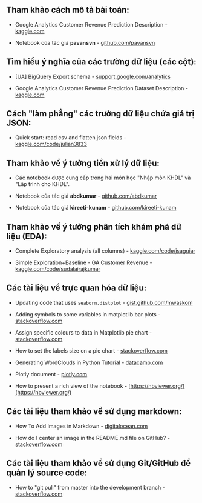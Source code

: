 ## Tham khảo cách mô tả bài toán:

- Google Analytics Customer Revenue Prediction Description - [kaggle.com](https://www.kaggle.com/competitions/ga-customer-revenue-prediction#:~:text=Merger%20%26%20Entry-,Description,-link)

- Notebook của tác giả **pavansvn** - [github.com/pavansvn](https://github.com/pavansvn/Google-Analytics-Customer-Revenue-Prediction/blob/master/Google%20Analytics%20Customer%20Revenue%20Prediction%20%2B%20Baseline%20Model.ipynb)

## Tìm hiểu ý nghĩa của các trường dữ liệu (các cột):

- [UA] BigQuery Export schema - [support.google.com/analytics](https://support.google.com/analytics/answer/3437719?hl=en-GBanswer=1686200)

- Google Analytics Customer Revenue Prediction Dataset Description - [kaggle.com](https://www.kaggle.com/competitions/ga-customer-revenue-prediction/data)

## Cách "làm phẳng" các trường dữ liệu chứa giá trị JSON:

- Quick start: read csv and flatten json fields - [kaggle.com/code/julian3833](https://www.kaggle.com/code/julian3833/1-quick-start-read-csv-and-flatten-json-fields/notebook)

## Tham khảo về ý tưởng tiền xử lý dữ liệu:

- Các notebook được cung cấp trong hai môn học "Nhập môn KHDL" và "Lập trình cho KHDL".

- Notebook của tác giả **abdkumar** - [github.com/abdkumar](https://github.com/abdkumar/Google-Analytics-Customer-Revenue-Prediction/blob/master/customer%20revenue%20prediction.ipynb)

- Notebook của tác giả **kireeti-kunam** - [github.com/kireeti-kunam](https://github.com/kireeti-kunam/Google-Analytics-Customer-Revenue-Prediction/blob/master/case_study.ipynb)

## Tham khảo về ý tưởng phân tích khám phá dữ liệu (EDA):

- Complete Exploratory analysis (all columns) - [kaggle.com/code/jsaguiar](https://www.kaggle.com/code/jsaguiar/complete-exploratory-analysis-all-columns/notebook)

- Simple Exploration+Baseline - GA Customer Revenue - [kaggle.com/code/sudalairajkumar](https://www.kaggle.com/code/sudalairajkumar/simple-exploration-baseline-ga-customer-revenue)

## Các tài liệu về trực quan hóa dữ liệu:

- Updating code that uses `seaborn.distplot` - [gist.github.com/mwaskom](https://gist.github.com/mwaskom/de44147ed2974457ad6372750bbe5751)

- Adding symbols to some variables in matplotlib bar plots - [stackoverflow.com](https://stackoverflow.com/questions/73189636/adding-symbols-to-some-variables-in-matplotlib-bar-plots)

- Assign specific colours to data in Matplotlib pie chart - [stackoverflow.com](https://stackoverflow.com/questions/35206282/assign-specific-colours-to-data-in-matplotlib-pie-chart)

- How to set the labels size on a pie chart - [stackoverflow.com](https://stackoverflow.com/questions/7082345/how-to-set-the-labels-size-on-a-pie-chart)

- Generating WordClouds in Python Tutorial - [datacamp.com](https://www.datacamp.com/tutorial/wordcloud-python)

- Plotly document - [plotly.com](https://plotly.com/python/)

- How to present a rich view of the notebook - [https://nbviewer.org/](https://nbviewer.org/)

## Các tài liệu tham khảo về sử dụng markdown:

- How To Add Images in Markdown - [digitalocean.com](https://www.digitalocean.com/community/tutorials/markdown-markdown-images)

- How do I center an image in the README.md file on GitHub? - [stackoverflow.com](https://stackoverflow.com/questions/12090472/how-do-i-center-an-image-in-the-readme-md-file-on-github)

## Các tài liệu tham khảo về sử dụng Git/GitHub để quản lý source code:

- How to "git pull" from master into the development branch - [stackoverflow.com](https://stackoverflow.com/questions/20101994/how-to-git-pull-from-master-into-the-development-branch)
